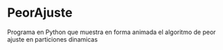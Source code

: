 # PeorAjuste
Programa en Python que muestra en forma animada el algoritmo de peor ajuste en particiones dinamicas
